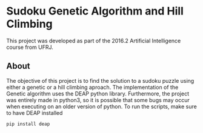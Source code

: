# Sudoku Genetic Algorithm and Hill Climbing
This project was developed as part of the 2016.2 Artificial Intelligence course from UFRJ.

## About
The objective of this project is to find the solution to a sudoku puzzle using either a genetic or a hill climbing aproach.
The implementation of the Genetic algorithm uses the DEAP python library. Furthermore, the project was entirely made in python3, so it is possible that some bugs may occur when executing on an older version of python.
To run the scripts, make sure to have DEAP installed
```bash
pip install deap
```

